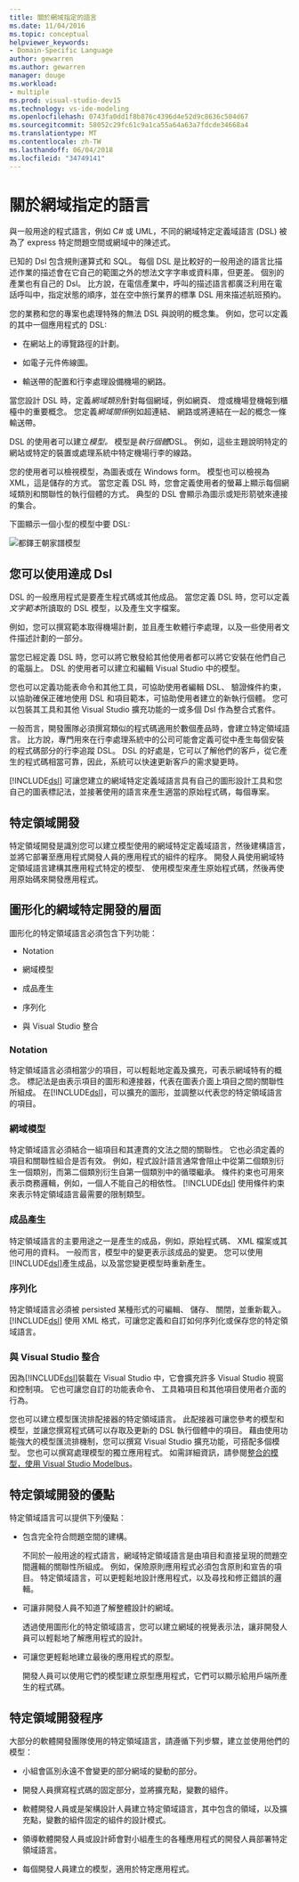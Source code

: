 ```yaml
---
title: 關於網域指定的語言
ms.date: 11/04/2016
ms.topic: conceptual
helpviewer_keywords:
- Domain-Specific Language
author: gewarren
ms.author: gewarren
manager: douge
ms.workload:
- multiple
ms.prod: visual-studio-dev15
ms.technology: vs-ide-modeling
ms.openlocfilehash: 0743fa0dd1f8b876c4396d4e52d9c8636c504d67
ms.sourcegitcommit: 58052c29fc61c9a1ca55a64a63a7fdcde34668a4
ms.translationtype: MT
ms.contentlocale: zh-TW
ms.lasthandoff: 06/04/2018
ms.locfileid: "34749141"
---
```

# <a name="about-domain-specific-languages"></a>關於網域指定的語言

與一般用途的程式語言，例如 C# 或 UML，不同的網域特定定義域語言 (DSL) 被為了 express 特定問題空間或網域中的陳述式。

已知的 Dsl 包含規則運算式和 SQL。 每個 DSL 是比較好的一般用途的語言比描述作業的描述會在它自己的範圍之外的想法文字字串或資料庫，但更差。 個別的產業也有自己的 Dsl。 比方說，在電信產業中，呼叫的描述語言都廣泛利用在電話呼叫中，指定狀態的順序，並在空中旅行業界的標準 DSL 用來描述航班預約。

您的業務和您的專案也處理特殊的無法 DSL 與說明的概念集。 例如，您可以定義的其中一個應用程式的 DSL:

-   在網站上的導覽路徑的計劃。

-   如電子元件佈線圖。

-   輸送帶的配置和行李處理設備機場的網路。

當您設計 DSL 時，定義*網域類別*針對每個網域，例如網頁、 燈或機場登機報到櫃檯中的重要概念。 您定義*網域關係*例如超連結、 網路或將連結在一起的概念一條輸送帶。

DSL 的使用者可以建立*模型。* 模型是*執行個體*DSL。 例如，這些主題說明特定的網站或特定的裝置或處理系統中特定機場行李的線路。

您的使用者可以檢視模型，為圖表或在 Windows form。 模型也可以檢視為 XML，這是儲存的方式。 當您定義 DSL 時，您會定義使用者的螢幕上顯示每個網域類別和關聯性的執行個體的方式。 典型的 DSL 會顯示為圖示或矩形箭號來連接的集合。

下圖顯示一個小型的模型中要 DSL:

![都鐸王朝家譜模型](../modeling/media/tudor_familytreemodel.png)

## <a name="what-you-can-do-with-dsls"></a>您可以使用達成 Dsl

DSL 的一般應用程式是要產生程式碼或其他成品。 當您定義 DSL 時，您可以定義*文字範本*所讀取的 DSL 模型，以及產生文字檔案。

例如，您可以撰寫範本取得機場計劃，並且產生軟體行李處理，以及一些使用者文件描述計劃的一部分。

當您已經定義 DSL 時，您可以將它散發給其他使用者都可以將它安裝在他們自己的電腦上。 DSL 的使用者可以建立和編輯 Visual Studio 中的模型。

您也可以定義功能表命令和其他工具，可協助使用者編輯 DSL、 驗證條件約束，以協助確保正確地使用 DSL 和項目範本，可協助使用者建立的新執行個體。 您可以包裝其工具和其他 Visual Studio 擴充功能的一或多個 Dsl 作為整合式套件。

一般而言，開發團隊必須撰寫類似的程式碼適用於數個產品時，會建立特定領域語言。 比方說，專門用來在行李處理系統中的公司可能會定義可從中產生每個安裝的程式碼部分的行李追蹤 DSL。 DSL 的好處是，它可以了解他們的客戶，從它產生的程式碼相當可靠，因此，系統可以快速更新客戶的需求變更時。

[!INCLUDE[dsl](../modeling/includes/dsl_md.md)] 可讓您建立的網域特定定義域語言具有自己的圖形設計工具和您自己的圖表標記法，並接著使用的語言來產生適當的原始程式碼，每個專案。

## <a name="domain-specific-development"></a>特定領域開發

特定領域開發是識別您可以建立模型使用的網域特定定義域語言，然後建構語言，並將它部署至應用程式開發人員的應用程式的組件的程序。 開發人員使用網域特定領域語言建構其應用程式特定的模型、 使用模型來產生原始程式碼，然後再使用原始碼來開發應用程式。

## <a name="aspects-of-graphical-domain-specific-development"></a>圖形化的網域特定開發的層面

圖形化的特定領域語言必須包含下列功能：

- Notation

- 網域模型

- 成品產生

- 序列化

- 與 Visual Studio 整合

### <a name="notation"></a>Notation

特定領域語言必須相當少的項目，可以輕鬆地定義及擴充，可表示網域特有的概念。 標記法是由表示項目的圖形和連接器，代表在圖表介面上項目之間的關聯性所組成。 在[!INCLUDE[dsl](../modeling/includes/dsl_md.md)]，可以擴充的圖形，並調整以代表您的特定領域語言的項目。

### <a name="domain-model"></a>網域模型

特定領域語言必須結合一組項目和其連貫的文法之間的關聯性。 它也必須定義的項目和關聯性組合是否有效。 例如，程式設計語言通常會阻止中從第二個類別衍生一個類別，而第二個類別衍生自第一個類別中的循環繼承。 條件約束也可用來表示商務邏輯，例如，一個人不能自己的相依性。 [!INCLUDE[dsl](../modeling/includes/dsl_md.md)] 使用條件約束來表示特定領域語言最需要的限制類型。

### <a name="artifact-generation"></a>成品產生

特定領域語言的主要用途之一是產生的成品，例如，原始程式碼、 XML 檔案或其他可用的資料。 一般而言，模型中的變更表示該成品的變更。 您可以使用[!INCLUDE[dsl](../modeling/includes/dsl_md.md)]產生成品，以及當您變更模型時重新產生。

### <a name="serialization"></a>序列化

特定領域語言必須被 persisted 某種形式的可編輯、 儲存、 關閉，並重新載入。 [!INCLUDE[dsl](../modeling/includes/dsl_md.md)] 使用 XML 格式，可讓您定義和自訂如何序列化或保存您的特定領域語言。

### <a name="integration-with-visual-studio"></a>與 Visual Studio 整合

因為[!INCLUDE[dsl](../modeling/includes/dsl_md.md)]裝載在 Visual Studio 中，它會擴充許多 Visual Studio 視窗和控制項。 它也可讓您自訂的功能表命令、 工具箱項目和其他項目使用者介面的行為。

您也可以建立模型匯流排配接器的特定領域語言。 此配接器可讓您參考的模型和模型，並讓您撰寫程式碼可以存取及更新的 DSL 執行個體中的項目。 藉由使用功能強大的模型匯流排機制，您可以撰寫 Visual Studio 擴充功能，可搭配多個模型。 您也可以撰寫處理模型的獨立應用程式。 如需詳細資訊，請參閱[整合的模型，使用 Visual Studio Modelbus](../modeling/integrating-models-by-using-visual-studio-modelbus.md)。

## <a name="benefits-of-domain-specific-development"></a>特定領域開發的優點

特定領域語言可以提供下列優點：

- 包含完全符合問題空間的建構。

     不同於一般用途的程式語言，網域特定領域語言是由項目和直接呈現的問題空間邏輯的關聯性所組成。 例如，保險原則應用程式必須包含原則和宣告的項目。 特定領域語言，可以更輕鬆地設計應用程式，以及尋找和修正錯誤的邏輯。

- 可讓非開發人員不知道了解整體設計的網域。

     透過使用圖形化的特定領域語言，您可以建立網域的視覺表示法，讓非開發人員可以輕鬆地了解應用程式的設計。

- 可讓您更輕鬆地建立最後的應用程式的原型。

     開發人員可以使用它們的模型建立原型應用程式，它們可以顯示給用戶端所產生的程式碼。

## <a name="the-process-of-domain-specific-development"></a>特定領域開發程序

大部分的軟體開發團隊使用的特定領域語言，請遵循下列步驟，建立並使用他們的模型：

-   小組會區別永遠不會變更的部分網域的變動的部分。

-   開發人員撰寫程式碼的固定部分，並將擴充點，變數的組件。

-   軟體開發人員或是架構設計人員建立特定領域語言，其中包含的領域，以及擴充點，變數的組件固定的組件的設計模式。

-   領導軟體開發人員或設計師會對小組產生的各種應用程式的開發人員部署特定領域語言。

-   每個開發人員建立的模型，適用於特定應用程式。